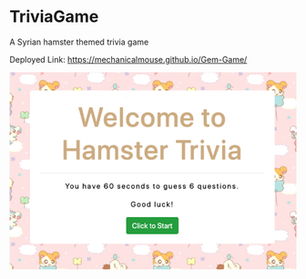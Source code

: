 # TriviaGame

A Syrian hamster themed trivia game

Deployed Link: https://mechanicalmouse.github.io/Gem-Game/

<img src="assets/images/Trivia.png">